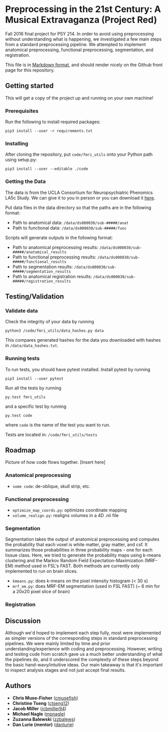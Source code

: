 # Preprocessing in the 21st Century: A Musical Extravaganza (Project Red)

Fall 2016 final project for PSY 214. In order to avoid using preprocessing without understanding what is happening, we  investigated a few main steps from a standard preprocessing pipeline. We attempted to implement anatomical preprocessing, functional preprocessing, segmentation, and registration. 

This file is in [Markdown
format](http://daringfireball.net/projects/markdown), and should render nicely
on the Github front page for this repository.

## Getting started

This will get a copy of the project up and running on your own machine!

### Prerequisites

Run the following to install required packages:

```
pip3 install --user -r requirements.txt
```

### Installing

After cloning the repository, put `code/fmri_utils` onto your Python path using setup.py: 

```
pip3 install --user --editable ./code
```

### Getting the Data

The data is from the UCLA Consortium for Neuropsychiatric Phenomics LA5c Study. We can give it to you in person or you can download it [here](https://openfmri.org/dataset/ds000030/). 

Put data files in the data directory so that the paths are in the following format:

* Path to anatomical data: `/data/ds000030/sub-#####/anat`
* Path to functional data: `/data/ds000030/sub-#####/func`

Scripts will generate outputs in the following format:

* Path to anatomical preprocessing results: `/data/ds000030/sub-#####/anatomical_results`
* Path to functional preprocessing results: `/data/ds000030/sub-#####/functional_results`
* Path to segmentation results: `/data/ds000030/sub-#####/segmentation_results`
* Path to anatomical registration results: `/data/ds000030/sub-#####/registration_results`


## Testing/Validation

### Validate data
Check the integrity of your data by running

```
python3 /code/fmri_utils/data_hashes.py data
``` 

This compares generated hashes for the data you downloaded with hashes in `/data/data_hashes.txt`.

### Running tests
To run tests, you should have pytest installed. Install pytest by running

 ```
 pip3 install --user pytest
 ```
 
Run all the tests by running

```
py.test fmri_utils
```

and a specific test by running

```
py.test code
```

where ```code``` is the name of the test you want to run.    

Tests are located in: `/code/fmri_utils/tests`

## Roadmap 

Picture of how code flows together. [Insert here]

### Anatomical preprocessing
* `some code`: de-oblique, skull strip, etc. 

### Functional preprocessing
* `optimize_map_coords.py`: optimizes coordinate mapping
* `volume_realign.py`: realigns volumes in a 4D .nii file

### Segmentation
Segmentation takes the output of anatomical preprocessing and computes the probability that each voxel is white matter, gray matter, and csf. It summarizes those probabilities in three probability maps - one for each tissue class. Here, we tried to generate the probability maps using k-means clustering and the Markov Random Field Expectation-Maximization (MRF-EM) method used in FSL's FAST. Both methods are currently only implemented to run on brain slices. 

* `kmeans.py`: does k-means on the pixel intensity histogram (< 30 s)
* `mrf_em.py`: does MRF-EM segmentation (used in FSL FAST) (~ 6 min for a 20x20 pixel slice of brain)

### Registration


## Discussion
Although we'd hoped to implement each step fully, most were implemented as simpler versions of the corresponding steps in standard preprocessing pipelines. We were mainly limited by time and prior understanding/experience with coding and preprocessing. However, writing and testing code from scratch gave us a much better understanding of what the pipelines do,  and it underscored the complexity of these steps beyond the basic hand-wavy/intuitive ideas. Our main takeaway is that it's important to inspect analysis stages and not just accept final results. 

## Authors
* **Chris Muse-Fisher** ([cmusefish](https://github.com/cmusefish))
* **Christine Tseng** ([ctseng12](https://github.com/ctseng12))
* **Jacob Miller** ([jcbmiller94](https://github.com/jcbmiller94))
* **Michael Nagle** ([mpnagle](https://github.com/mpnagle))
* **Zuzanna Balewski** ([zzbalews](https://github.com/zzbalews))
* **Dan Lurie (mentor)** ([danlurie](https://github.com/danlurie))
